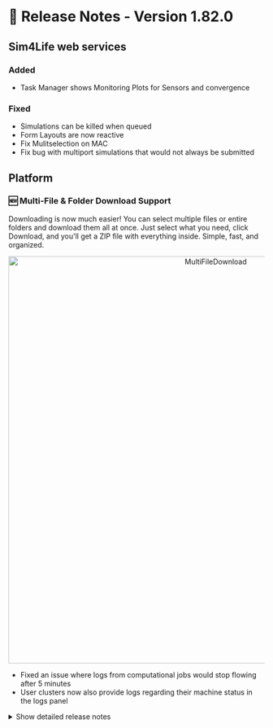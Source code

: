 # 🚀 Release Notes - Version 1.82.0



## Sim4Life web services

### Added

- Task Manager shows Monitoring Plots for Sensors and convergence

### Fixed

- Simulations can be killed when queued
- Form Layouts are now reactive
- Fix Mulitselection on MAC
- Fix bug with multiport simulations that would not always be submitted

## Platform

### 🆕 Multi-File & Folder Download Support

Downloading is now much easier! You can select multiple files or entire folders and download them all at once. Just select what you need, click Download, and you'll get a ZIP file with everything inside. Simple, fast, and organized.

<div align="center">
  <img alt="MultiFileDownload" src="https://github.com/user-attachments/assets/73b3a0f3-4ad0-4b35-a31a-567b68bce777" width="800px">
</div>

- Fixed an issue where logs from computational jobs would stop flowing after 5 minutes
- User clusters now also provide logs regarding their machine status in the logs panel
<details>
<summary>Show detailed release notes</summary>

## What's Changed
* ♻️ Refactoring of APIs for computations in web-server, api-server and directorv2 by @pcrespov in https://github.com/ITISFoundation/osparc-simcore/pull/7520
* 🐛 fix OAS test by @odeimaiz in https://github.com/ITISFoundation/osparc-simcore/pull/7535
* ✨ [Frontend] Convert To Pipeline by @odeimaiz in https://github.com/ITISFoundation/osparc-simcore/pull/7522
* [e2e] Fix TIP test by @odeimaiz in https://github.com/ITISFoundation/osparc-simcore/pull/7533
* ✨ web-server RPC: exposes `list_my_projects_marked_as_jobs`  by @pcrespov in https://github.com/ITISFoundation/osparc-simcore/pull/7534
* ✨ [Frontend] Template type: Hypertools by @odeimaiz in https://github.com/ITISFoundation/osparc-simcore/pull/7531
* 🐛 Add legacy tasks to webserver openapi specs by @bisgaard-itis in https://github.com/ITISFoundation/osparc-simcore/pull/7543
* ♻️ Use catalog rpc client in api-server by @bisgaard-itis in https://github.com/ITISFoundation/osparc-simcore/pull/7541
* 🐛 [Frontend] Disable Autocompletion by @odeimaiz in https://github.com/ITISFoundation/osparc-simcore/pull/7549
* 🎨 Add Reusable Lifespan Contexts for RabbitMQ and Redis in `servicelib.fastapi` by @pcrespov in https://github.com/ITISFoundation/osparc-simcore/pull/7547
* 🎨 [Frontend] More Plus Menu by @odeimaiz in https://github.com/ITISFoundation/osparc-simcore/pull/7545
* 🐛 [Frontend] Do not reload Studies when loading Tags by @odeimaiz in https://github.com/ITISFoundation/osparc-simcore/pull/7551
* 🐛 [Frontend] Fix TIP's New Plans by @odeimaiz in https://github.com/ITISFoundation/osparc-simcore/pull/7552
* 🎨 Store and retrieve `task_name` when listing Celery tasks by @giancarloromeo in https://github.com/ITISFoundation/osparc-simcore/pull/7538
* ✨ [Frontend] Persistent Export Data by @odeimaiz in https://github.com/ITISFoundation/osparc-simcore/pull/7554
* 🐛 Add missing `AsyncJob`'s name by @giancarloromeo in https://github.com/ITISFoundation/osparc-simcore/pull/7555
* ✨ Adds filtering for Service Listing in Catalog's RPC API by @pcrespov in https://github.com/ITISFoundation/osparc-simcore/pull/7537
* Is7420/permanently delete trashed workspaces by @matusdrobuliak66 in https://github.com/ITISFoundation/osparc-simcore/pull/7482
* 🎨 replace project_id and node_id with appropriate labels when exporting by @GitHK in https://github.com/ITISFoundation/osparc-simcore/pull/7508
* 🐛 [Frontend] Fix: Service catalog listing by @odeimaiz in https://github.com/ITISFoundation/osparc-simcore/pull/7559
* ♻️🎨Dockerfile: fix start period/start interval healthchecks by @sanderegg in https://github.com/ITISFoundation/osparc-simcore/pull/7557
* ✨ task manager web-api listing (🗃️) by @matusdrobuliak66 in https://github.com/ITISFoundation/osparc-simcore/pull/7544
* 🔒️ Enhance security of API keys 🗃️  by @giancarloromeo in https://github.com/ITISFoundation/osparc-simcore/pull/7085
* ✨Computational clusters: connect autoscaling to RabbitMQ :warning: by @sanderegg in https://github.com/ITISFoundation/osparc-simcore/pull/7485
* ⬆️ Maintenance: Upgrade UV to 0.6.x by @sanderegg in https://github.com/ITISFoundation/osparc-simcore/pull/7561
* 🐛Clusters-keeper: ensure json dicitionary is `'`-escaped by @sanderegg in https://github.com/ITISFoundation/osparc-simcore/pull/7564
* 🎨 Exposes `get_service_ports` to rpc interface of the `catalog` simcore-service by @pcrespov in https://github.com/ITISFoundation/osparc-simcore/pull/7558
* ✨ [Frontend] Jobs: Connect to backend by @odeimaiz in https://github.com/ITISFoundation/osparc-simcore/pull/7550
* 🎨 [Frontend] Delete export-data task after downloading artifacts by @odeimaiz in https://github.com/ITISFoundation/osparc-simcore/pull/7567
* 🎨 [Frontend] Hypertools in menu by @odeimaiz in https://github.com/ITISFoundation/osparc-simcore/pull/7570
* ♻️SQLAlchemy migration: simcore-sdk by @sanderegg in https://github.com/ITISFoundation/osparc-simcore/pull/7404
* ⬆️Maintenance: unblock boto3  by @sanderegg in https://github.com/ITISFoundation/osparc-simcore/pull/7572
* 🎨 Replaces built-in JSON serialization with common_library utilities by @pcrespov in https://github.com/ITISFoundation/osparc-simcore/pull/7569
* ✨ adds notifications service (⚠️ devops) by @GitHK in https://github.com/ITISFoundation/osparc-simcore/pull/7436
* 🎨 [Frontend] Enh: Converstations by @odeimaiz in https://github.com/ITISFoundation/osparc-simcore/pull/7571
* ✨ Enhance task cancellation by @giancarloromeo in https://github.com/ITISFoundation/osparc-simcore/pull/7565
* 🎨 Extends `list_projects_marked_as_jobs` in the webserver's rpc API by @pcrespov in https://github.com/ITISFoundation/osparc-simcore/pull/7577
* 🐛lock botocore<1.36.0 until CEPH S3 is updated to be compatible with AWS S3 by @sanderegg in https://github.com/ITISFoundation/osparc-simcore/pull/7587
* 🎨E2E: when service legacy there is no need to wait for the running events by @sanderegg in https://github.com/ITISFoundation/osparc-simcore/pull/7579
* 🐛Maintenance: Unlock botocore again 🚨🚨🚨🚨 by @sanderegg in https://github.com/ITISFoundation/osparc-simcore/pull/7589
* 🐛 [Frontend] Fix share service by @odeimaiz in https://github.com/ITISFoundation/osparc-simcore/pull/7593
* 🐛 [Frontend] Fix: Cached promises by @odeimaiz in https://github.com/ITISFoundation/osparc-simcore/pull/7595
* 🎨Autoscaling in computations: send log/progress messages to rabbitMQ by @sanderegg in https://github.com/ITISFoundation/osparc-simcore/pull/7597
* ♻️🗑️ `api-server` upgraded to use `asyncpg` by @pcrespov in https://github.com/ITISFoundation/osparc-simcore/pull/7598
* 🎨E2E: fixing fail fast when websocket messages missing, fixing missing yield by @sanderegg in https://github.com/ITISFoundation/osparc-simcore/pull/7602
* 🎨 E2E: Handle success value to True when no messages came in by @sanderegg in https://github.com/ITISFoundation/osparc-simcore/pull/7603
* 🐛 fixed issue where `notifications` service would not start in development mode by @GitHK in https://github.com/ITISFoundation/osparc-simcore/pull/7580
* 🎨 Program jobs: Pass metadata and return display version  by @bisgaard-itis in https://github.com/ITISFoundation/osparc-simcore/pull/7562
* ♻️CI: Upgraded setup-uv to v6, try fix ARM build, modularization of CI file by @sanderegg in https://github.com/ITISFoundation/osparc-simcore/pull/7604
* ♻️Director v2: remove aiopg usage by @sanderegg in https://github.com/ITISFoundation/osparc-simcore/pull/7576
* 🐛⚗️ARM CI: build fail in CI on ARM by @sanderegg in https://github.com/ITISFoundation/osparc-simcore/pull/7606
* ⚗️CI: Improvements and addition ARM64 fixes by @sanderegg in https://github.com/ITISFoundation/osparc-simcore/pull/7607
* ✨🎨 Remove all http catalog client from api-server and introduce listing of programs endpoint by @bisgaard-itis in https://github.com/ITISFoundation/osparc-simcore/pull/7575
* 🐛E2E: TIP test fixes by @sanderegg in https://github.com/ITISFoundation/osparc-simcore/pull/7610
* ✅ Fixes flaky: test_guest_user_is_not_garbage_collected by @pcrespov in https://github.com/ITISFoundation/osparc-simcore/pull/7609
* 🐛Autoscaling: Fix docker-compose variable name typo by @sanderegg in https://github.com/ITISFoundation/osparc-simcore/pull/7611
* ⚗️ CI: Fixing ARM64 build by @sanderegg in https://github.com/ITISFoundation/osparc-simcore/pull/7612
* ✨ api-server: listing of all solver jobs  by @pcrespov in https://github.com/ITISFoundation/osparc-simcore/pull/7566
* 🎨 `docker-api-proxy` always requires authentication (⚠️devops) by @GitHK in https://github.com/ITISFoundation/osparc-simcore/pull/7586
* ✨ introduce conversations (🗃️) by @matusdrobuliak66 in https://github.com/ITISFoundation/osparc-simcore/pull/7591
* 🐛 Add correct registry when collecting api-server log queue prometheus metrics by @bisgaard-itis in https://github.com/ITISFoundation/osparc-simcore/pull/7616
* ♻️ Clean up getting latest released service by @bisgaard-itis in https://github.com/ITISFoundation/osparc-simcore/pull/7608
* 🐛Dask-sidecar: getting logs from container times-out by @sanderegg in https://github.com/ITISFoundation/osparc-simcore/pull/7627
* 🐛 Fix automatic API keys generation  by @giancarloromeo in https://github.com/ITISFoundation/osparc-simcore/pull/7625
* ✨ ♻️ `api-server`: Refactor Service Layer, extended dependency injection and drafts `list_study_jobs` by @pcrespov in https://github.com/ITISFoundation/osparc-simcore/pull/7615
* ✨ Introduce changelog-driven FastAPI route configuration system by @pcrespov in https://github.com/ITISFoundation/osparc-simcore/pull/7620
* 🐛 Deregister log streamer via starlette background task by @bisgaard-itis in https://github.com/ITISFoundation/osparc-simcore/pull/7626
* ✨Maintenance: autoscaled clusters allows to write outputs to a file by @sanderegg in https://github.com/ITISFoundation/osparc-simcore/pull/7628
* 🔨 Maintenance: script to assist bulk pre-registrations by @pcrespov in https://github.com/ITISFoundation/osparc-simcore/pull/7623
* ✨Maintenance CLI: introduce option to terminate dynamic instances by @sanderegg in https://github.com/ITISFoundation/osparc-simcore/pull/7630
* 🎨 add Postgres connection to `dynamic-scheduler` by @GitHK in https://github.com/ITISFoundation/osparc-simcore/pull/7600
* ♻️E2E: Fix some timing issues by @sanderegg in https://github.com/ITISFoundation/osparc-simcore/pull/7633
* 🐛 [Frontend] Fix: Shared with Everyone filter by @odeimaiz in https://github.com/ITISFoundation/osparc-simcore/pull/7596
* ♻️E2e: definite fix to ensure idle timeout is always smaller than waiting timeout by @sanderegg in https://github.com/ITISFoundation/osparc-simcore/pull/7637
* ♻️Director-v2: removed aiopg dependency also from tests by @sanderegg in https://github.com/ITISFoundation/osparc-simcore/pull/7638
* 🐛Autoscaling script: bugfix, invalid variable by @sanderegg in https://github.com/ITISFoundation/osparc-simcore/pull/7639
* 🎨 add `WAITING_FOR_RESOURCES` to `get_pipeline_state_from_task_states` by @matusdrobuliak66 in https://github.com/ITISFoundation/osparc-simcore/pull/7640


**Full Changelog**: https://github.com/ITISFoundation/osparc-simcore/compare/v1.81.0...v1.82.0
**Release Issue**: https://github.com/ITISFoundation/osparc-simcore/issues/7573
</details>
